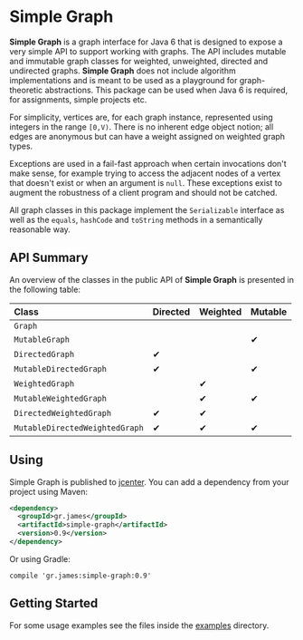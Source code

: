 # Simple Graph

**Simple Graph** is a graph interface for Java 6 that is designed to expose a
very simple API to support working with graphs. The API includes mutable and
immutable graph classes for weighted, unweighted, directed and undirected
graphs. **Simple Graph** does not include algorithm implementations and is meant
to be used as a playground for graph-theoretic abstractions. This package can be
used when Java 6 is required, for assignments, simple projects etc.

For simplicity, vertices are, for each graph instance, represented using
integers in the range `[0,V)`. There is no inherent edge object notion; all
edges are anonymous but can have a weight assigned on weighted graph types.

Exceptions are used in a fail-fast approach when certain invocations don't make
sense, for example trying to access the adjacent nodes of a vertex that doesn't
exist or when an argument is `null`. These exceptions exist to augment the
robustness of a client program and should not be catched.

All graph classes in this package implement the `Serializable` interface as well
as the `equals`, `hashCode` and `toString` methods in a semantically reasonable
way.

## API Summary

An overview of the classes in the public API of **Simple Graph** is presented in
the following table:

| Class                          | Directed | Weighted | Mutable  |
| :----------------------------- | :------- | :------- | :------- |
| `Graph`                        |          |          |          |
| `MutableGraph`                 |          |          | &#10004; |
| `DirectedGraph`                | &#10004; |          |          |
| `MutableDirectedGraph`         | &#10004; |          | &#10004; |
| `WeightedGraph`                |          | &#10004; |          |
| `MutableWeightedGraph`         |          | &#10004; | &#10004; |
| `DirectedWeightedGraph`        | &#10004; | &#10004; |          |
| `MutableDirectedWeightedGraph` | &#10004; | &#10004; | &#10004; |

## Using

Simple Graph is published to
[jcenter](https://bintray.com/gstamatelat/simple-graph/simple-graph). You can
add a dependency from your project using Maven:

```xml
<dependency>
  <groupId>gr.james</groupId>
  <artifactId>simple-graph</artifactId>
  <version>0.9</version>
</dependency>
```

Or using Gradle:

```
compile 'gr.james:simple-graph:0.9'
```

## Getting Started

For some usage examples see the files inside the
[examples](src/main/java/gr/james/simplegraph/examples) directory.
